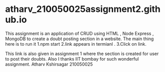 # atharv_210050025assignment2.github.io


This assignment is an application of CRUD using HTML , Node Express , MongoDB to create a doubt posting section in a website.
The main thing here is to run it
  1.npm start
  2.link appears in termianl .
  3.Click on link.
  
 This link is also  given in assignment 1 where the section is created for user to post their doubts.
 Also I thanks IIT bombay for such wonderful assignment.
 Atharv Kshirsagar
 210050025
